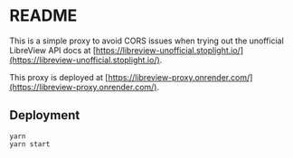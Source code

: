 # README

This is a simple proxy to avoid CORS issues when trying out the unofficial LibreView API docs at [https://libreview-unofficial.stoplight.io/](https://libreview-unofficial.stoplight.io/).

This proxy is deployed at [https://libreview-proxy.onrender.com/](https://libreview-proxy.onrender.com/).

## Deployment

```
yarn
yarn start
```
